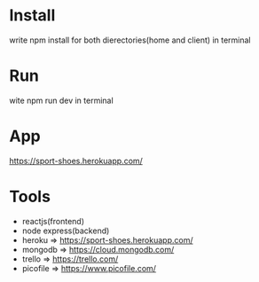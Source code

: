 # Install
write npm install for both dierectories(home and client) in terminal

# Run
wite npm run dev in terminal

# App
https://sport-shoes.herokuapp.com/

# Tools
* reactjs(frontend)
* node express(backend)
* heroku   => https://sport-shoes.herokuapp.com/
* mongodb  => https://cloud.mongodb.com/
* trello   => https://trello.com/
* picofile => https://www.picofile.com/
